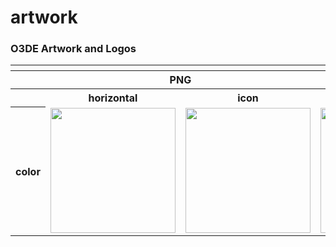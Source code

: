 # artwork


### O3DE Artwork and Logos


<table>
    <tr>
    	<th colspan="5"></th>
    </tr>
    <tr>
        <th></th>
        <th colspan="2">PNG</th>
        <th colspan="2">SVG</th>
    </tr>
    <tr>
        <th></th>
        <th>horizontal</th>
        <th>icon</th>
        <th>horizontal</th>
        <th>icon</th>
    </tr>
    <tr>
        <th>color</th>
        <td><img src="/O3DE/O3DE-Logo-Color.png" width="200"></td>
        <td><img src="/O3DE/O3DE-Icon-Color.png" width="200"></td>
        <td><img src="/O3DE/O3DE-Logo-Color.png" width="200"></td>
        <td><img src="/O3DE/O3DE-Icon-Color.png" width="200"></td>
    </tr>
</table>
